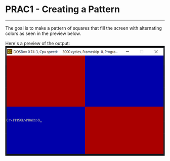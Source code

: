 # PRAC1 - Creating a Pattern
***
The goal is to make a pattern of squares that fill the screen with alternating colors as seen in the preview below.

Here's a preview of the output:<br/>
![PRAC1 Sample](PRAC1.png "An example of PRACTICAL p1 activity")
